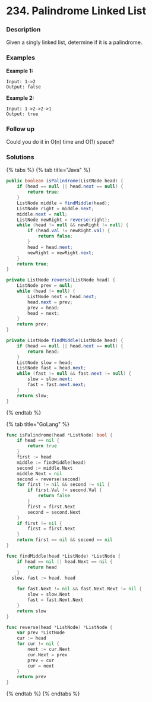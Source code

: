 # 234. Palindrome Linked List

### Description

Given a singly linked list, determine if it is a palindrome.

### Examples

**Example 1:**

```text
Input: 1->2
Output: false
```

**Example 2:**

```text
Input: 1->2->2->1
Output: true
```

### **Follow up**

Could you do it in O\(n\) time and O\(1\) space?

### Solutions

{% tabs %}
{% tab title="Java" %}
```java
public boolean isPalindrome(ListNode head) {
    if (head == null || head.next == null) {
        return true;
    }
    ListNode middle = findMiddle(head);
    ListNode right = middle.next;
    middle.next = null;
    ListNode newRight = reverse(right);
    while (head != null && newRight != null) {
        if (head.val != newRight.val) {
            return false;
        }
        head = head.next;
        newRight = newRight.next;
    }
    return true;
}

private ListNode reverse(ListNode head) {
    ListNode prev = null;
    while (head != null) {
        ListNode next = head.next;
        head.next = prev;
        prev = head;
        head = next;
    }
    return prev;
}

private ListNode findMiddle(ListNode head) {
    if (head == null || head.next == null) {
        return head;
    }
    ListNode slow = head;
    ListNode fast = head.next;
    while (fast != null && fast.next != null) {
        slow = slow.next;
        fast = fast.next.next;
    }
    return slow;
}
```
{% endtab %}

{% tab title="GoLang" %}
```go
func isPalindrome(head *ListNode) bool {
	if head == nil {
		return true
	}
	first := head
	middle := findMiddle(head)
	second := middle.Next
	middle.Next = nil
    second = reverse(second)
	for first != nil && second != nil {
		if first.Val != second.Val {
			return false
		}
		first = first.Next
		second = second.Next
	}
    if first != nil {
        first = first.Next
    }
	return first == nil && second == nil
}

func findMiddle(head *ListNode) *ListNode {
	if head == nil || head.Next == nil {
		return head
	}
  slow, fast := head, head

	for fast.Next != nil && fast.Next.Next != nil {
		slow = slow.Next
		fast = fast.Next.Next
	}
	return slow
}

func reverse(head *ListNode) *ListNode {
	var prev *ListNode
	cur := head
	for cur != nil {
		next := cur.Next
		cur.Next = prev
		prev = cur
		cur = next
	}
	return prev
}
```
{% endtab %}
{% endtabs %}

